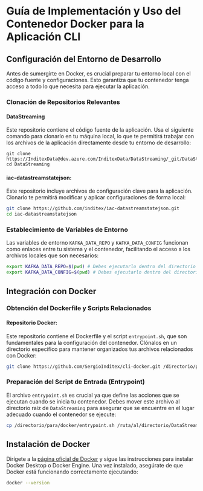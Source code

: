 # Guía de Implementación y Uso del Contenedor Docker para la Aplicación CLI

## Configuración del Entorno de Desarrollo

Antes de sumergirte en Docker, es crucial preparar tu entorno local con el código fuente y configuraciones. Esto garantiza que tu contenedor tenga acceso a todo lo que necesita para ejecutar la aplicación.

### Clonación de Repositorios Relevantes

#### DataStreaming
Este repositorio contiene el código fuente de la aplicación. Usa el siguiente comando para clonarlo en tu máquina local, lo que te permitirá trabajar con los archivos de la aplicación directamente desde tu entorno de desarrollo:

```shell
git clone https://InditexData@dev.azure.com/InditexData/DataStreaming/_git/DataStreaming
cd DataStreaming
```

#### iac-datastreamstatejson:
Este repositorio incluye archivos de configuración clave para la aplicación. Clonarlo te permitirá modificar y aplicar configuraciones de forma local:

```bash
git clone https://github.com/inditex/iac-datastreamstatejson.git
cd iac-datastreamstatejson
```
### Establecimiento de Variables de Entorno

Las variables de entorno `KAFKA_DATA_REPO` y `KAFKA_DATA_CONFIG` funcionan como enlaces entre tu sistema y el contenedor, facilitando el acceso a los archivos locales que son necesarios:

```bash
export KAFKA_DATA_REPO=$(pwd) # Debes ejecutarlo dentro del directorio DataStreaming
export KAFKA_DATA_CONFIG=$(pwd) # Debes ejecutarlo dentro del directorio iac-datastreamstatejson
```
## Integración con Docker

### Obtención del Dockerfile y Scripts Relacionados

#### Repositorio Docker:
Este repositorio contiene el Dockerfile y el script `entrypoint.sh`, que son fundamentales para la configuración del contenedor. Clónalos en un directorio específico para mantener organizados tus archivos relacionados con Docker:

```bash
git clone https://github.com/SergioInditex/cli-docker.git /directorio/para/docker
```
### Preparación del Script de Entrada (Entrypoint)

El archivo `entrypoint.sh` es crucial ya que define las acciones que se ejecutan cuando se inicia tu contenedor. Debes mover este archivo al directorio raíz de `DataStreaming` para asegurar que se encuentre en el lugar adecuado cuando el contenedor se ejecute:

```bash
cp /directorio/para/docker/entrypoint.sh /ruta/al/directorio/DataStreaming/ o ruta $KAFKA_DATA_REPO
```
## Instalación de Docker

Dirígete a la [página oficial de Docker](https://docs.docker.com/get-docker/) y sigue las instrucciones para instalar Docker Desktop o Docker Engine. Una vez instalado, asegúrate de que Docker está funcionando correctamente ejecutando:

```bash
docker --version
```
